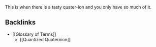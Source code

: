 This is when there is a tasty quater-ion and you only have so much of it. 
## Backlinks
* [[Glossary of Terms]]
	* [[Quantized Quaternion]]


